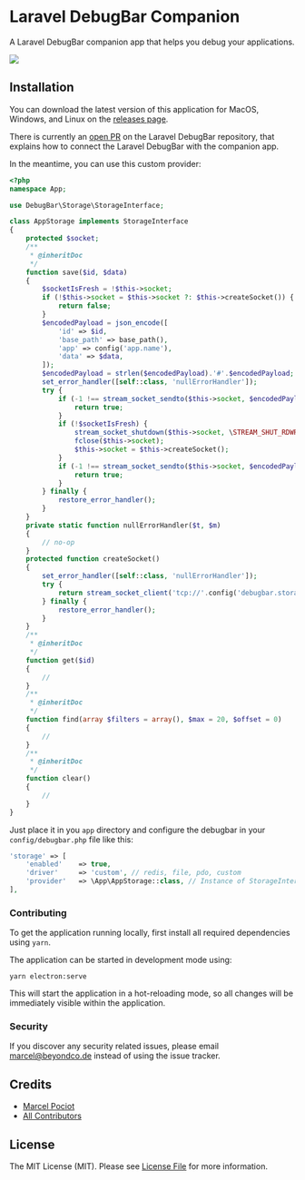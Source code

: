 # Laravel DebugBar Companion

A Laravel DebugBar companion app that helps you debug your applications.

![](https://beyondco.de/github/laravel-debugbar-companion/companion.png)

## Installation

You can download the latest version of this application for MacOS, Windows, and Linux on the [releases page](https://github.com/beyondcode/laravel-debugbar-companion/releases).

There is currently an [open PR](https://github.com/barryvdh/laravel-debugbar/pull/1141) on the Laravel DebugBar repository, that explains how to connect the Laravel DebugBar with the companion app.

In the meantime, you can use this custom provider:

```php
<?php
namespace App;

use DebugBar\Storage\StorageInterface;

class AppStorage implements StorageInterface
{
    protected $socket;
    /**
     * @inheritDoc
     */
    function save($id, $data)
    {
        $socketIsFresh = !$this->socket;
        if (!$this->socket = $this->socket ?: $this->createSocket()) {
            return false;
        }
        $encodedPayload = json_encode([
            'id' => $id,
            'base_path' => base_path(),
            'app' => config('app.name'),
            'data' => $data,
        ]);
        $encodedPayload = strlen($encodedPayload).'#'.$encodedPayload;
        set_error_handler([self::class, 'nullErrorHandler']);
        try {
            if (-1 !== stream_socket_sendto($this->socket, $encodedPayload)) {
                return true;
            }
            if (!$socketIsFresh) {
                stream_socket_shutdown($this->socket, \STREAM_SHUT_RDWR);
                fclose($this->socket);
                $this->socket = $this->createSocket();
            }
            if (-1 !== stream_socket_sendto($this->socket, $encodedPayload)) {
                return true;
            }
        } finally {
            restore_error_handler();
        }
    }
    private static function nullErrorHandler($t, $m)
    {
        // no-op
    }
    protected function createSocket()
    {
        set_error_handler([self::class, 'nullErrorHandler']);
        try {
            return stream_socket_client('tcp://'.config('debugbar.storage.host', '127.0.0.1').':'.config('debugbar.storage.port', 2304));
        } finally {
            restore_error_handler();
        }
    }
    /**
     * @inheritDoc
     */
    function get($id)
    {
        //
    }
    /**
     * @inheritDoc
     */
    function find(array $filters = array(), $max = 20, $offset = 0)
    {
        //
    }
    /**
     * @inheritDoc
     */
    function clear()
    {
        //
    }
}
```

Just place it in you `app` directory and configure the debugbar in your `config/debugbar.php` file like this:

```php
'storage' => [
    'enabled'    => true,
    'driver'     => 'custom', // redis, file, pdo, custom
    'provider'   => \App\AppStorage::class, // Instance of StorageInterface for custom driver
],
```

### Contributing

To get the application running locally, first install all required dependencies using `yarn`.

The application can be started in development mode using:

```
yarn electron:serve
```

This will start the application in a hot-reloading mode, so all changes will be immediately visible within the application.

### Security

If you discover any security related issues, please email marcel@beyondco.de instead of using the issue tracker.

## Credits

- [Marcel Pociot](https://github.com/mpociot)
- [All Contributors](../../contributors)

## License

The MIT License (MIT). Please see [License File](LICENSE.md) for more information.